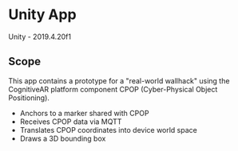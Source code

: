 Unity App
=========

Unity - 2019.4.20f1

Scope
-----

This app contains a prototype for a "real-world wallhack" using the CognitiveAR platform component CPOP (Cyber-Physical Object Positioning).

* Anchors to a marker shared with CPOP
* Receives CPOP data via MQTT
* Translates CPOP coordinates into device world space
* Draws a 3D bounding box
